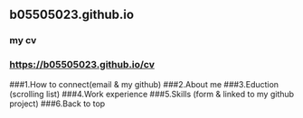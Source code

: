 ## b05505023.github.io

### my cv
### https://b05505023.github.io/cv

###1.How to connect(email & my github)
###2.About me
###3.Eduction (scrolling list)
###4.Work experience 
###5.Skills (form & linked to my github project)
###6.Back to top
